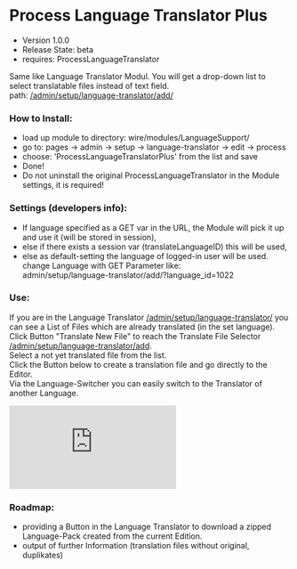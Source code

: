 Process Language Translator Plus
===========================

- Version 1.0.0
- Release State: beta
- requires: ProcessLanguageTranslator

Same like Language Translator Modul. You will get a drop-down list to select translatable files instead of text field.  
path: [/admin/setup/language-translator/add/](#)


### How to Install:
- load up module to directory: wire/modules/LanguageSupport/
- go to: pages -> admin -> setup -> language-translator -> edit -> process
- choose: 'ProcessLanguageTranslatorPlus' from the list and save
- Done!
- Do not uninstall the original ProcessLanguageTranslator in the Module settings, it is required!

### Settings (developers info):
- If language specified as a GET var in the URL, the Module will pick it up and use it (will be stored in session),
- else if there exists a session var (translateLanguageID) this will be used,
- else as default-setting the language of logged-in user will be used.  
  change Language with GET Parameter like:  
  admin/setup/language-translator/add/?language_id=1022  

### Use:
If you are in the Language Translator [/admin/setup/language-translator/](#) you can see a List of Files which are already translated (in the set language).    
Click Button "Translate New File" to reach the Translate File Selector [/admin/setup/language-translator/add](#).  
Select a not yet translated file from the list.  
Click the Button below to create a translation file and go directly to the Editor.  
Via the Language-Switcher you can easily switch to the Translator of another Language. 

![Module Screenshot](http://processwire.com/talk/index.php?app=core&module=attach&section=attach&attach_rel_module=post&attach_id=1818)

### Roadmap:
- providing a Button in the Language Translator to download a zipped Language-Pack created from the current Edition. 
- output of further Information (translation files without original, duplikates)
